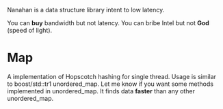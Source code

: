 Nanahan is a data structure library intent to low latency.

You can **buy** bandwidth but not latency.
You can bribe Intel but not **God** (speed of light).

Map
===
A implementation of Hopscotch hashing for single thread.
Usage is similar to boost/std::tr1 unordered\_map.
Let me know if you want some methods implemented in unordered\_map.
It finds data **faster** than any other unordered\_map.
